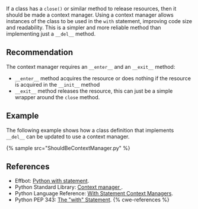 If a class has a `close()` or similar method to release resources, then it should be made a context manager. Using a context manager allows instances of the class to be used in the `with` statement, improving code size and readability. This is a simpler and more reliable method than implementing just a `__del__` method.


## Recommendation
The context manager requires an `__enter__` and an `__exit__` method:

* `__enter__` method acquires the resource or does nothing if the resource is acquired in the `__init__` method
* `__exit__` method releases the resource, this can just be a simple wrapper around the `close` method.

## Example
The following example shows how a class definition that implements `__del__` can be updated to use a context manager.

{% sample src="ShouldBeContextManager.py" %}

## References
* Effbot: [Python with statement](https://web.archive.org/web/20201012110738/http://effbot.org/zone/python-with-statement.htm).
* Python Standard Library: [Context manager ](http://docs.python.org/library/stdtypes.html#context-manager-types).
* Python Language Reference: [ With Statement Context Managers](http://docs.python.org/2.7/reference/datamodel.html#with-statement-context-managers).
* Python PEP 343: [The "with" Statement](http://www.python.org/dev/peps/pep-0343).
{% cwe-references %}
